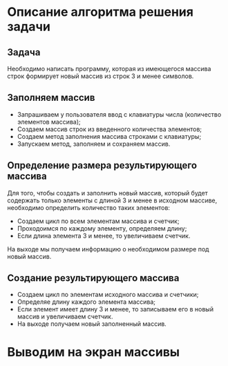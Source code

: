 # Описание алгоритма решения задачи

## Задача

Необходимо написать программу, которая из имеющегося массива строк формирует новый массив
из строк 3 и менее символов.

## Заполняем массив

* Запрашиваем у пользователя ввод с клавиатуры числа (количество элементов массива);
* Создаем массив строк из введенного количества элементов;
* Создаем метод заполнения массива строками с клавиатуры;
* Запускаем метод, заполняем и сохраняем массив.

## Определение размера результирующего массива

Для того, чтобы создать и заполнить новый массив, который будет содержать только элементы
с длиной 3 и менее в исходном массиве, необходимо определить количество таких элементов:

* Создаем цикл по всем элементам массива и счетчик;
* Проходоимся по каждому элементу, определяем длину;
* Если длина элемента 3 и менее, то увеличиваем счетчик.

На выходе мы получаем информацию о необходимом размере под новый массив.

## Создание результирующего массива

* Создаем цикл по элементам исходного массива и счетчики;
* Определяе длину каждого элемента массива;
* Если элемент имеет длину 3 и менее, то записываем его в новый массив и увеличиваем счетчик.
* На выходе получаем новый заполненный массив.

# Выводим на экран массивы

